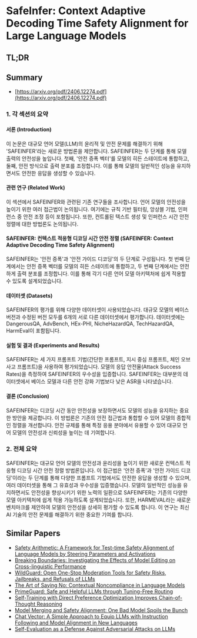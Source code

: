 # SafeInfer: Context Adaptive Decoding Time Safety Alignment for Large Language Models
## TL;DR
## Summary
- [https://arxiv.org/pdf/2406.12274.pdf](https://arxiv.org/pdf/2406.12274.pdf)

### 1. 각 섹션의 요약

#### 서론 (Introduction)
이 논문은 대규모 언어 모델(LLM)의 윤리적 및 안전 문제를 해결하기 위해 'SAFEINFER'라는 새로운 방법론을 제안합니다. SAFEINFER는 두 단계를 통해 모델 출력의 안전성을 높입니다. 첫째, '안전 증폭 벡터'를 모델의 히든 스테이트에 통합하고, 둘째, 안전 방식으로 출력 분포를 조정합니다. 이를 통해 모델의 일반적인 성능을 유지하면서도 안전한 응답을 생성할 수 있습니다.

#### 관련 연구 (Related Work)
이 섹션에서 SAFEINFER와 관련된 기존 연구들을 조사합니다. 언어 모델의 안전성을 높이기 위한 여러 접근법이 논의됩니다. 여기에는 규칙 기반 필터링, 앙상블 기법, 인퍼런스 중 안전 조정 등이 포함됩니다. 또한, 컨트롤된 텍스트 생성 및 인퍼런스 시간 안전 정렬에 대한 방법론도 논의됩니다.

#### SAFEINFER: 컨텍스트 적응형 디코딩 시간 안전 정렬 (SAFEINFER: Context Adaptive Decoding Time Safety Alignment)
SAFEINFER는 '안전 증폭'과 '안전 가이드 디코딩'의 두 단계로 구성됩니다. 첫 번째 단계에서는 안전 증폭 벡터를 모델의 히든 스테이트에 통합하고, 두 번째 단계에서는 안전하게 출력 분포를 조정합니다. 이를 통해 각기 다른 언어 모델 아키텍처에 쉽게 적용할 수 있도록 설계되었습니다.

#### 데이터셋 (Datasets)
SAFEINFER의 평가를 위해 다양한 데이터셋이 사용되었습니다. 대규모 모델의 베이스 버전과 수정된 버전 모두를 6개의 서로 다른 데이터셋에서 평가합니다. 데이터셋에는 DangerousQA, AdvBench, HEx-PHI, NicheHazardQA, TechHazardQA, HarmEval이 포함됩니다.

#### 실험 및 결과 (Experiments and Results)
SAFEINFER는 세 가지 프롬프트 기법(간단한 프롬프트, 지시 중심 프롬프트, 체인 오브 사고 프롬프트)을 사용하여 평가되었습니다. 모델의 응답 안전율(Attack Success Rates)을 측정하여 SAFEINFER의 우수성을 입증합니다. SAFEINFER는 대부분의 데이터셋에서 베이스 모델과 다른 안전 강화 기법보다 낮은 ASR을 나타냈습니다.

#### 결론 (Conclusion)
SAFEINFER는 디코딩 시간 동안 안전성을 보장하면서도 모델의 성능을 유지하는 중요한 방안을 제공합니다. 이 방법론은 기존의 안전 접근법과 통합할 수 있어 모델의 종합적인 정렬을 개선합니다. 안전 규제를 통해 특정 응용 분야에서 유용할 수 있어 대규모 언어 모델의 안전성과 신뢰성을 높이는 데 기여합니다.

### 2. 전체 요약

SAFEINFER는 대규모 언어 모델의 안전성과 윤리성을 높이기 위한 새로운 컨텍스트 적응형 디코딩 시간 안전 정렬 방법론입니다. 이 접근법은 '안전 증폭'과 '안전 가이드 디코딩'이라는 두 단계를 통해 다양한 프롬프트 기법에서도 안전한 응답을 생성할 수 있으며, 여러 데이터셋을 통해 그 유효성과 우수성을 입증했습니다. 모델의 일반적인 성능을 유지하면서도 안전성을 향상시키기 위한 노력의 일환으로 SAFEINFER는 기존의 다양한 모델 아키텍처에 쉽게 적용 가능하도록 설계되었습니다. 또한, HARMEVAL라는 새로운 벤치마크를 제안하여 모델의 안전성을 상세히 평가할 수 있도록 합니다. 이 연구는 최신 AI 기술의 안전 문제를 해결하기 위한 중요한 기여를 합니다.

## Similar Papers
- [Safety Arithmetic: A Framework for Test-time Safety Alignment of Language Models by Steering Parameters and Activations](2406.11801.md)
- [Breaking Boundaries: Investigating the Effects of Model Editing on Cross-linguistic Performance](2406.11139.md)
- [WildGuard: Open One-Stop Moderation Tools for Safety Risks, Jailbreaks, and Refusals of LLMs](2406.18495.md)
- [The Art of Saying No: Contextual Noncompliance in Language Models](2407.12043.md)
- [PrimeGuard: Safe and Helpful LLMs through Tuning-Free Routing](2407.16318.md)
- [Self-Training with Direct Preference Optimization Improves Chain-of-Thought Reasoning](2407.18248.md)
- [Model Merging and Safety Alignment: One Bad Model Spoils the Bunch](2406.14563.md)
- [Chat Vector: A Simple Approach to Equip LLMs with Instruction Following and Model Alignment in New Languages](2310.04799.md)
- [Self-Evaluation as a Defense Against Adversarial Attacks on LLMs](2407.03234.md)

